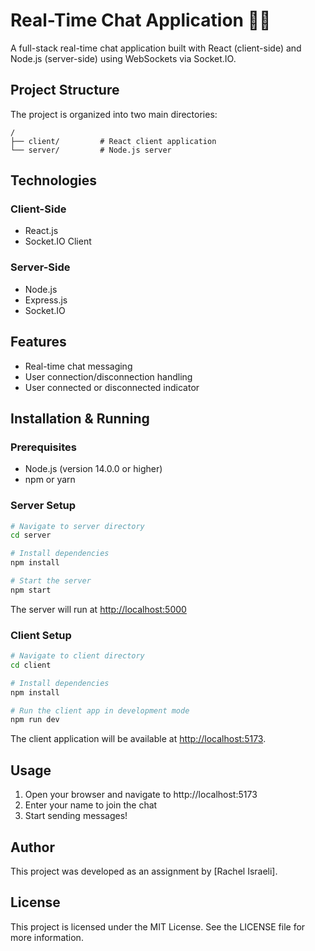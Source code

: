 # Real-Time Chat Application 💬📱

A full-stack real-time chat application built with React (client-side) and Node.js (server-side) using WebSockets via Socket.IO.

## Project Structure

The project is organized into two main directories:

```
/
├── client/         # React client application
└── server/         # Node.js server
```

## Technologies

### Client-Side
- React.js
- Socket.IO Client

### Server-Side
- Node.js
- Express.js
- Socket.IO

## Features

- Real-time chat messaging
- User connection/disconnection handling
- User connected or disconnected indicator

## Installation & Running

### Prerequisites
- Node.js (version 14.0.0 or higher)
- npm or yarn

### Server Setup

```bash
# Navigate to server directory
cd server

# Install dependencies
npm install

# Start the server
npm start
```

The server will run at [http://localhost:5000](http://localhost:5000)

### Client Setup

```bash
# Navigate to client directory
cd client

# Install dependencies
npm install

# Run the client app in development mode
npm run dev
```

The client application will be available at [http://localhost:5173](http://localhost:5173).

## Usage

1. Open your browser and navigate to http://localhost:5173
2. Enter your name to join the chat
3. Start sending messages!

## Author

This project was developed as an assignment by [Rachel Israeli].

## License

This project is licensed under the MIT License. See the LICENSE file for more information.
